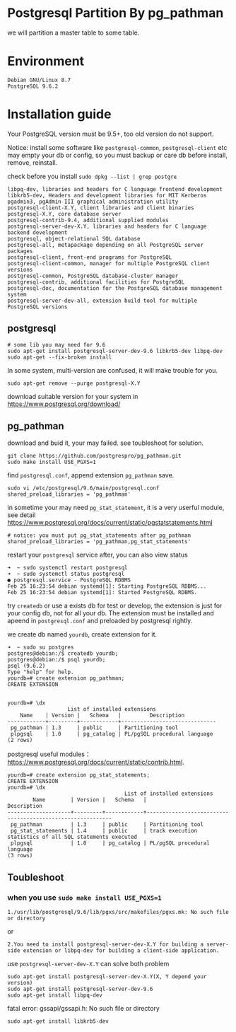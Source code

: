 # Postgresql Partition By pg_pathman

we will partition a master table to some table.
	
# Environment

	Debian GNU/Linux 8.7
	PostgreSQL 9.6.2
	
# Installation guide

Your PostgreSQL version must be 9.5+, too old version do not support.

Notice: install some software like `postgresql-common`, `postgresql-client` etc may empty your db or config, so you must backup or care db before install, remove, reinstall.

check before you install `sudo dpkg --list | grep postgre`
		
    libpq-dev, libraries and headers for C language frontend development
    libkrb5-dev, Headers and development libraries for MIT Kerberos     
    pgadmin3, pgAdmin III graphical administration utility
    postgresql-client-X.Y, client libraries and client binaries
    postgresql-X.Y, core database server
    postgresql-contrib-9.4, additional supplied modules
    postgresql-server-dev-X.Y, libraries and headers for C language backend development
	postgresql, object-relational SQL database
	postgresql-all, metapackage depending on all PostgreSQL server packages
	postgresql-client, front-end programs for PostgreSQL
	postgresql-client-common, manager for multiple PostgreSQL client versions
	postgresql-common, PostgreSQL database-cluster manager
	postgresql-contrib, additional facilities for PostgreSQL
	postgresql-doc, documentation for the PostgreSQL database management system
	postgresql-server-dev-all, extension build tool for multiple PostgreSQL versions 

## postgresql		

	# some lib you may need for 9.6
	sudo apt-get install postgresql-server-dev-9.6 libkrb5-dev libpq-dev	
	sudo apt-get --fix-broken install
	
In some system, multi-version are confused, it will make trouble for you.

	sudo apt-get remove --purge postgresql-X.Y
	
download suitable version for your system in https://www.postgresql.org/download/	

## pg_pathman

download and buid it, your may failed. see toubleshoot for solution.

	git clone https://github.com/postgrespro/pg_pathman.git
	sudo make install USE_PGXS=1

find `postgresql.conf`, append extension `pg_pathman` save.

	sudo vi /etc/postgresql/9.6/main/postgresql.conf
	shared_preload_libraries = 'pg_pathman'
	
in sometime your may need `pg_stat_statement`, it is a very userful module,
see detail https://www.postgresql.org/docs/current/static/pgstatstatements.html
    
    # notice: you must put pg_stat_statements after pg_pathman
    shared_preload_libraries = 'pg_pathman,pg_stat_statements' 
    
restart your `postgresql` service after, you can also view status

    ➜  ~ sudo systemctl restart postgresql                      
	➜  ~ sudo systemctl status postgresql
	● postgresql.service - PostgreSQL RDBMS
	Feb 25 16:23:54 debian systemd[1]: Starting PostgreSQL RDBMS...
	Feb 25 16:23:54 debian systemd[1]: Started PostgreSQL RDBMS.
    
try `createdb` or use a exists db for test or develop, the extension is just for your config db, not for all your db. The extension must be installed and apeend in `postgresql.conf` and preloaded by postgresql rightly.

we create db named `yourdb`, create extension for it.
    
    ➜  ~ sudo su postgres
    postgres@debian:/$ createdb yourdb;
	postgres@debian:/$ psql yourdb;
	psql (9.6.2)
	Type "help" for help.
	yourdb=# create extension pg_pathman;
	CREATE EXTENSION
	

	yourdb=# \dx
	                   List of installed extensions
	    Name    | Version |   Schema   |         Description          
	------------+---------+------------+------------------------------
	 pg_pathman | 1.3     | public     | Partitioning tool
	 plpgsql    | 1.0     | pg_catalog | PL/pgSQL procedural language
	(2 rows)	
	
postgresql useful modules： https://www.postgresql.org/docs/current/static/contrib.html. 

	yourdb=# create extension pg_stat_statements;
	CREATE EXTENSION
	yourdb=# \dx
	                                     List of installed extensions
	        Name        | Version |   Schema   |                        Description                        
	--------------------+---------+------------+-----------------------------------------------------------
	 pg_pathman         | 1.3     | public     | Partitioning tool
	 pg_stat_statements | 1.4     | public     | track execution statistics of all SQL statements executed
	 plpgsql            | 1.0     | pg_catalog | PL/pgSQL procedural language
	(3 rows)

## Toubleshoot

### when you use `sudo make install USE_PGXS=1`

	1./usr/lib/postgresql/9.6/lib/pgxs/src/makefiles/pgxs.mk: No such file or directory

or 
	
	2.You need to install postgresql-server-dev-X.Y for building a server-side extension or libpq-dev for building a client-side application.

use `postgresql-server-dev-X.Y` can solve both problem

	sudo apt-get install postgresql-server-dev-X.Y(X, Y depend your version)
	sudo apt-get install postgresql-server-dev-9.6	
	sudo apt-get install libpq-dev
	
fatal error: gssapi/gssapi.h: No such file or directory	

	sudo apt-get install libkrb5-dev
